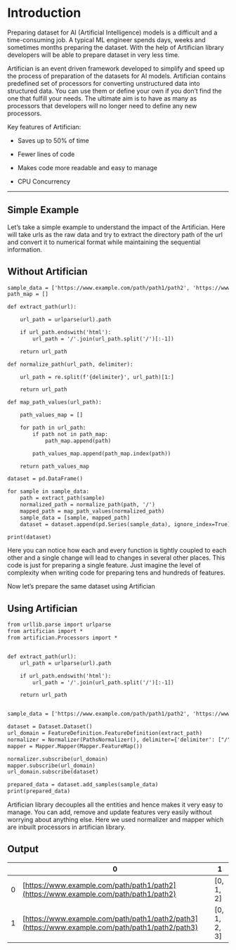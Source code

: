 # Introduction

Preparing dataset for AI (Artificial Intelligence) models is a difficult and a time-consuming job.
A typical ML engineer spends days, weeks and sometimes months preparing the dataset. With the help
of Artifician library developers will be able to prepare dataset in very less time.

Artifician is an event driven framework developed to simplify and speed up the process of preparation
of the datasets for AI models. Artifician contains predefined set of processors for converting unstructured
data into structured data. You can use them or define your own if you don’t find the one that fulfill your needs.
The ultimate aim is to have as many as processors that developers will no longer need to define any new processors.

Key features of Artifician:


* Saves up to 50% of time


* Fewer lines of code


* Makes code more readable and easy to manage


* CPU Concurrency


---

## Simple Example

Let’s take a simple example to understand the impact of the Artifician.
Here will take urls as the raw data and try to extract the directory path of the url
and convert it to numerical format while maintaining the sequential information.

## Without Artifician

```default
sample_data = ['https://www.example.com/path/path1/path2', 'https://www.example.com/path/path1/path2/path3']
path_map = []

def extract_path(url):

    url_path = urlparse(url).path

    if url_path.endswith('html'):
        url_path = '/'.join(url_path.split('/')[:-1])

    return url_path

def normalize_path(url_path, delimiter):

    url_path = re.split(f'{delimiter}', url_path)[1:]

    return url_path

def map_path_values(url_path):

    path_values_map = []

    for path in url_path:
        if path not in path_map:
            path_map.append(path)

        path_values_map.append(path_map.index(path))

    return path_values_map

dataset = pd.DataFrame()

for sample in sample_data:
    path = extract_path(sample)
    normalized_path = normalize_path(path, '/')
    mapped_path = map_path_values(normalized_path)
    sample_data = [sample, mapped_path]
    dataset = dataset.append(pd.Series(sample_data), ignore_index=True)

print(dataset)
```

Here you can notice how each and every function is tightly coupled to each other and a single change will
lead to changes in several other places. This code is just for preparing a single feature.
Just imagine the level of complexity when writing code for preparing tens and hundreds of features.

Now let’s prepare the same dataset using Artifician

## Using Artifician

```default
from urllib.parse import urlparse
from artifician import *
from artifician.Processors import *


def extract_path(url):
    url_path = urlparse(url).path

    if url_path.endswith('html'):
        url_path = '/'.join(url_path.split('/')[:-1])

    return url_path


sample_data = ['https://www.example.com/path/path1/path2', 'https://www.example.com/path/path1/path2/path3']

dataset = Dataset.Dataset()
url_domain = FeatureDefinition.FeatureDefinition(extract_path)
normalizer = Normalizer(PathsNormalizer(), delimiter={'delimiter': ["/"]})
mapper = Mapper.Mapper(Mapper.FeatureMap())

normalizer.subscribe(url_domain)
mapper.subscribe(url_domain)
url_domain.subscribe(dataset)

prepared_data = dataset.add_samples(sample_data)
print(prepared_data)
```

Artifician library decouples all the entities and hence makes it very easy to manage.
You can add, remove and update features very easily without worrying about anything else.
Here we used normalizer and mapper which are inbuilt processors in artifician library.

## Output

|   | 0                                                                                                | 1            | 
|---|--------------------------------------------------------------------------------------------------|--------------|
| 0 | [https://www.example.com/path/path1/path2](https://www.example.com/path/path1/path2)             | [0, 1, 2]    |
| 1 | [https://www.example.com/path/path1/path2/path3](https://www.example.com/path/path1/path2/path3) | [0, 1, 2, 3] |
